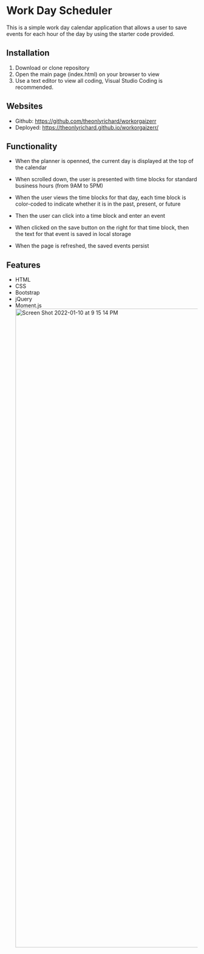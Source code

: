 # Work Day Scheduler
This is a simple work day calendar application that allows a user to save events for each hour of the day by using the starter code provided.

## Installation
1. Download or clone repository
2. Open the main page (index.html) on your browser to view 
3. Use a text editor to view all coding, Visual Studio Coding is recommended.

## Websites
* Github: https://github.com/theonlyrichard/workorgaizerr
* Deployed: https://theonlyrichard.github.io/workorgaizerr/
## Functionality
* When the planner is openned, the current day is displayed at the top of the calendar
* When scrolled down, the user is presented with time blocks for standard business hours (from 9AM to 5PM)
* When the user views the time blocks for that day, each time block is color-coded to indicate whether it is in the past, present, or future
   
* Then the user can click into a time block and enter an event
* When clicked on the save button on the right for that time block, then the text for that event is saved in local storage
* When the page is refreshed, the saved events persist
  
## Features
* HTML
* CSS
* Bootstrap
* jQuery
* Moment.js<img width="1680" alt="Screen Shot 2022-01-10 at 9 15 14 PM" src="https://user-images.githubusercontent.com/93751925/148885504-3d4013d8-36c6-45b7-ad3a-8ac9c1804ba0.png">
